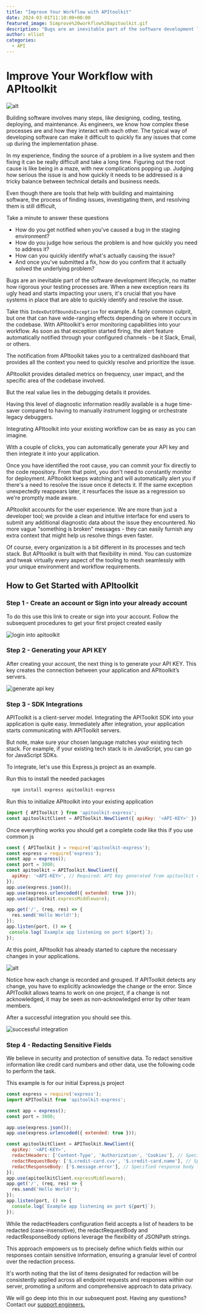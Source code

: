 ```yaml
---
title: "Improve Your Workflow with APItoolkit"
date: 2024-03-01T11:10:00+00:00
featured_image: 5improve%20workflow%20apitoolkit.gif
description: "Bugs are an inevitable part of the software development lifecycle, no matter how rigorous your testing processes are. When a new exception rears its ugly head and starts impacting your users, it's crucial that you have systems in place that are able to quickly identify and resolve the issue."
author: elliot
categories:
  - API
--- 
```


# Improve Your Workflow with APItoolkit

![alt](./improve%20workflow%20apitoolkit.gif)

Building software involves many steps, like designing, coding, testing, deploying, and maintenance. As engineers, we know how complex these processes are and how they interact with each other. The typical way of developing software can make it difficult to quickly fix any issues that come up during the implementation phase.

In my experience, finding the source of a problem in a live system and then fixing it can be really difficult and take a long time. Figuring out the root cause is like being in a maze, with new complications popping up. Judging how serious the issue is and how quickly it needs to be addressed is a tricky balance between technical details and business needs.

Even though there are tools that help with building and maintaining software, the process of finding issues, investigating them, and resolving them is still difficult,

Take a minute to answer these questions

- How do you get notified when you've caused a bug in the staging environment? 
- How do you judge how serious the problem is and how quickly you need to address it?
- How can you quickly identify what's actually causing the issue?
- And once you've submitted a fix, how do you confirm that it actually solved the underlying problem?

Bugs are an inevitable part of the software development lifecycle, no matter how rigorous your testing processes are. When a new exception rears its ugly head and starts impacting your users, it's crucial that you have systems in place that are able to quickly identify and resolve the issue.

Take this `IndexOutOfBoundsException` for example. A fairly common culprit, but one that can have wide-ranging effects depending on where it occurs in the codebase. With APItoolkit's error monitoring capabilities into your workflow. As soon as that exception started firing, the alert feature automatically notified through your configured channels - be it Slack, Email, or others.

The notification from APItoolkit takes you to a centralized dashboard that provides all the context you need to quickly resolve and prioritize the issue.

APItoolkit provides detailed metrics on frequency, user impact, and the specific area of the codebase involved.

But the real value lies in the debugging details it provides.

Having this level of diagnostic information readily available is a huge time-saver compared to having to manually instrument logging or orchestrate legacy debuggers.

Integrating APItoolkit into your existing workflow can be as easy as you can imagine.

With a couple of clicks, you can automatically generate your API key and then integrate it into your application.

Once you have identified the root cause, you can commit your fix directly to the code repository. From that point, you don't need to constantly monitor for deployment. APItoolkit keeps watching and will automatically alert you if there's a need to resolve the issue once it detects it. If the same exception unexpectedly reappears later, it resurfaces the issue as a regression so we're promptly made aware.

APItoolkit accounts for the user experience. We are more than just a developer tool; we provide a clean and intuitive interface for end users to submit any additional diagnostic data about the issue they encountered. No more vague "something is broken" messages - they can easily furnish any extra context that might help us resolve things even faster.

Of course, every organization is a bit different in its processes and tech stack. But APItoolkit is built with that flexibility in mind. You can customize and tweak virtually every aspect of the tooling to mesh seamlessly with your unique environment and workflow requirements.

## How to Get Started with APItoolkit

### Step 1 - Create an account or Sign into your already account

To do this use this link to create or sign into your account. Follow the subsequent procedures to get your first project created easily 

![login into apitoolkit](./login.png)

### Step 2 - Generating your API KEY

After creating your account, the next thing is to generate your API KEY. This key creates the connection between your application and APItoolkit’s servers. 

![generate api key](./api-key.png)

### Step 3 - SDK Integrations

APIToolkit is a client-server model. Integrating the APIToolkit SDK into your application is quite easy. Immediately after integration, your application starts communicating with APIToolkit servers.

But note, make sure your chosen language matches your existing tech stack. For example, if your existing tech stack is in JavaScript, you can go for JavaScript SDKs.

To integrate, let's use this Express.js project as an example.

Run this to install the needed packages
```js
  npm install express apitoolkit-express
```
Run this to initialize APItoolkit into your existing application
```js
import { APIToolkit } from 'apitoolkit-express';
const apitoolkitClient = APIToolkit.NewClient({ apiKey: '<API-KEY>' });
```
Once everything works you should get a complete code like this if you use common js
```js
const { APIToolkit } = require('apitoolkit-express');
const express = require('express');
const app = express();
const port = 3000;
const apitoolkit = APIToolkit.NewClient({
  apiKey: '<API-KEY>', // Required: API Key generated from apitoolkit dashboard
});
app.use(express.json());
app.use(express.urlencoded({ extended: true }));
app.use(apitoolkit.expressMiddleware);

app.get('/', (req, res) => {
  res.send('Hello World!');
});
app.listen(port, () => {
 console.log(`Example app listening on port ${port}`);
});
```
At this point, APItoolkit has already started to capture the necessary changes in your applications.

![alt](./chnages%20and%20errors.png)


Notice how each change is recorded and grouped. If APIToolkit detects any change, you have to explicitly acknowledge the change or the error. Since APIToolkit allows teams to work on one project, if a change is not acknowledged, it may be seen as non-acknowledged error by other team members.

After a successful integration you should see this.

![successful integration ](./suc-inte.png)

### Step 4 - Redacting Sensitive Fields 
We believe in security and protection of sensitive data. To redact sensitive information like credit card numbers and other data, use the following code to perform the task.

This example is for our initial Express.js project

```js
const express = require('express');
import APIToolkit from 'apitoolkit-express';

const app = express();
const port = 3000;

app.use(express.json());
app.use(express.urlencoded({ extended: true }));

const apitoolkitClient = APIToolkit.NewClient({
  apiKey: '<API-KEY>',
  redactHeaders: ['Content-Type', 'Authorization', 'Cookies'], // Specified headers will be redacted
  redactRequestBody: ['$.credit-card.cvv', '$.credit-card.name'], // Specified request bodies fields will be redacted
  redactResponseBody: ['$.message.error'], // Specified response body fields will be redacted
});
app.use(apitoolkitClient.expressMiddleware);
app.get('/', (req, res) => {
  res.send('Hello World!');
});
app.listen(port, () => {
  console.log(`Example app listening on port ${port}`);
});
```

While the redactHeaders configuration field accepts a list of headers to be redacted (case-insensitive), the redactRequestBody and redactResponseBody options leverage the flexibility of JSONPath strings. 

This approach empowers us to precisely define which fields within our responses contain sensitive information, ensuring a granular level of control over the redaction process.

It's worth noting that the list of items designated for redaction will be consistently applied across all endpoint requests and responses within our server, promoting a uniform and comprehensive approach to data privacy.

We will go deep into this in our subsequent post. Having any questions? Contact our [support engineers.](hello@apitoolkit.io)

